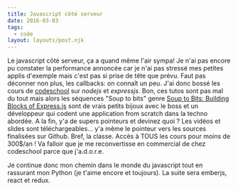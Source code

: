 ```yaml
---
title: Javascript côté serveur
date: 2016-03-03
tags:
  - code
layout: layouts/post.njk
---
```


Le javascript côté serveur, ça a quand même l'air sympa! Je n'ai pas encore pu constater la performance annoncée car je n'ai pas stressé mes petites applis d'exemple mais c'est pas si prise de tête que prévu. Faut pas déconner non plus, les callbacks: on connaît un peu.
J'ai donc bossé les cours de [codeschool](http://www.codeschool.com) sur _nodejs_ et _expressjs_. Bon, ces tutos sont pas mal du tout mais alors les séquences "Soup to bits" genre [Soup to Bits: Building Blocks of Express.js](https://www.codeschool.com/screencasts/soup-to-bits-building-blocks-of-express-js) sont de vrais petits bijoux avec le boss et un développeur qui codent une application from scratch dans la techno abordée. A la fin, y'a de supers pointeurs et devinez quoi ? Les vidéos et slides sont téléchargeables... y'a même le pointeur vers les sources finalisées sur Github. Bref, la classe. Accès à TOUS les cours pour moins de 300\$/an ! Va falloir que je me reconvertisse en commercial de chez codeschool parce que j'a.d.o.r.e.

Je continue donc mon chemin dans le monde du javascript tout en rassurant mon Python (je t'aime encore et toujours). La suite sera emberjs, react et redux.
